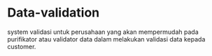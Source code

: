 # Data-validation
system validasi untuk perusahaan yang akan mempermudah pada purifikator atau validator data dalam melakukan validasi data kepada customer.
